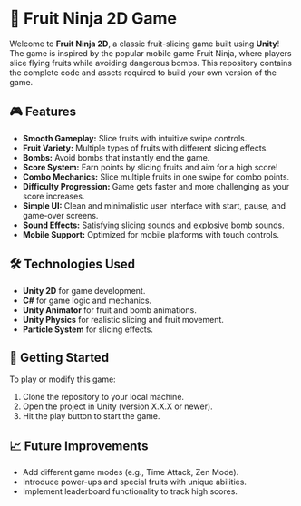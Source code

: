 # 🍉 Fruit Ninja 2D Game

Welcome to **Fruit Ninja 2D**, a classic fruit-slicing game built using **Unity**! The game is inspired by the popular mobile game Fruit Ninja, where players slice flying fruits while avoiding dangerous bombs. This repository contains the complete code and assets required to build your own version of the game.

## 🎮 Features
- **Smooth Gameplay:** Slice fruits with intuitive swipe controls.
- **Fruit Variety:** Multiple types of fruits with different slicing effects.
- **Bombs:** Avoid bombs that instantly end the game.
- **Score System:** Earn points by slicing fruits and aim for a high score!
- **Combo Mechanics:** Slice multiple fruits in one swipe for combo points.
- **Difficulty Progression:** Game gets faster and more challenging as your score increases.
- **Simple UI:** Clean and minimalistic user interface with start, pause, and game-over screens.
- **Sound Effects:** Satisfying slicing sounds and explosive bomb sounds.
- **Mobile Support:** Optimized for mobile platforms with touch controls.

## 🛠️ Technologies Used
- **Unity 2D** for game development.
- **C#** for game logic and mechanics.
- **Unity Animator** for fruit and bomb animations.
- **Unity Physics** for realistic slicing and fruit movement.
- **Particle System** for slicing effects.

## 🚀 Getting Started
To play or modify this game:
1. Clone the repository to your local machine.
2. Open the project in Unity (version X.X.X or newer).
3. Hit the play button to start the game.

## 📈 Future Improvements
- Add different game modes (e.g., Time Attack, Zen Mode).
- Introduce power-ups and special fruits with unique abilities.
- Implement leaderboard functionality to track high scores.
